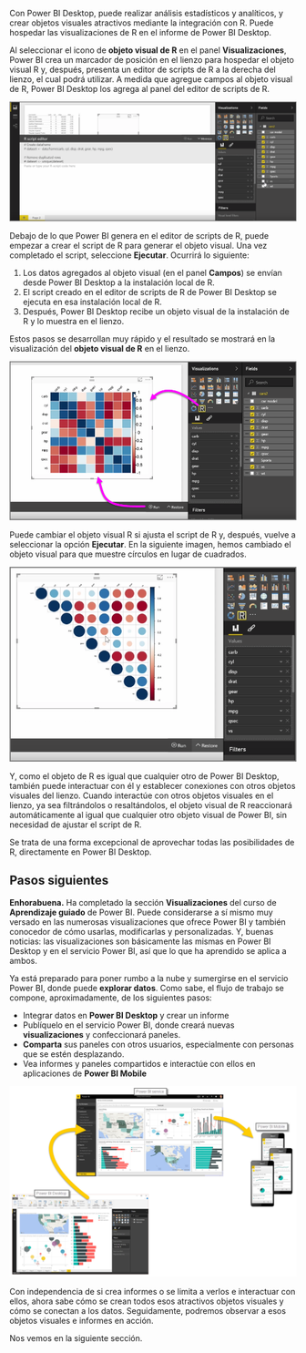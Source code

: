 Con Power BI Desktop, puede realizar análisis estadísticos y analíticos, y crear objetos visuales atractivos mediante la integración con R. Puede hospedar las visualizaciones de R en el informe de Power BI Desktop.

Al seleccionar el icono de **objeto visual de R** en el panel **Visualizaciones**, Power BI crea un marcador de posición en el lienzo para hospedar el objeto visual R y, después, presenta un editor de scripts de R a la derecha del lienzo, el cual podrá utilizar. A medida que agregue campos al objeto visual de R, Power BI Desktop los agrega al panel del editor de scripts de R.

![](media/3-11h-r-visual-integration/3-11h_1.png)

Debajo de lo que Power BI genera en el editor de scripts de R, puede empezar a crear el script de R para generar el objeto visual. Una vez completado el script, seleccione **Ejecutar**. Ocurrirá lo siguiente:

1. Los datos agregados al objeto visual (en el panel **Campos**) se envían desde Power BI Desktop a la instalación local de R.
2. El script creado en el editor de scripts de R de Power BI Desktop se ejecuta en esa instalación local de R.
3. Después, Power BI Desktop recibe un objeto visual de la instalación de R y lo muestra en el lienzo.

Estos pasos se desarrollan muy rápido y el resultado se mostrará en la visualización del **objeto visual de R** en el lienzo.

![](media/3-11h-r-visual-integration/3-11h_2.png)

Puede cambiar el objeto visual R si ajusta el script de R y, después, vuelve a seleccionar la opción **Ejecutar**. En la siguiente imagen, hemos cambiado el objeto visual para que muestre círculos en lugar de cuadrados.

![](media/3-11h-r-visual-integration/3-11h_3.png)

Y, como el objeto de R es igual que cualquier otro de Power BI Desktop, también puede interactuar con él y establecer conexiones con otros objetos visuales del lienzo. Cuando interactúe con otros objetos visuales en el lienzo, ya sea filtrándolos o resaltándolos, el objeto visual de R reaccionará automáticamente al igual que cualquier otro objeto visual de Power BI, sin necesidad de ajustar el script de R.

Se trata de una forma excepcional de aprovechar todas las posibilidades de R, directamente en Power BI Desktop.

## <a name="next-steps"></a>Pasos siguientes
**Enhorabuena.** Ha completado la sección **Visualizaciones** del curso de **Aprendizaje guiado** de Power BI. Puede considerarse a sí mismo muy versado en las numerosas visualizaciones que ofrece Power BI y también conocedor de cómo usarlas, modificarlas y personalizadas. Y, buenas noticias: las visualizaciones son básicamente las mismas en Power BI Desktop y en el servicio Power BI, así que lo que ha aprendido se aplica a ambos.

Ya está preparado para poner rumbo a la nube y sumergirse en el servicio Power BI, donde puede **explorar datos**. Como sabe, el flujo de trabajo se compone, aproximadamente, de los siguientes pasos:

* Integrar datos en **Power BI Desktop** y crear un informe
* Publíquelo en el servicio Power BI, donde creará nuevas **visualizaciones** y confeccionará paneles.
* **Comparta** sus paneles con otros usuarios, especialmente con personas que se estén desplazando.
* Vea informes y paneles compartidos e interactúe con ellos en aplicaciones de **Power BI Mobile**

![](media/3-11h-r-visual-integration/c0a1_1.png)

Con independencia de si crea informes o se limita a verlos e interactuar con ellos, ahora sabe cómo se crean todos esos atractivos objetos visuales y cómo se conectan a los datos. Seguidamente, podremos observar a esos objetos visuales e informes en acción.

Nos vemos en la siguiente sección.

